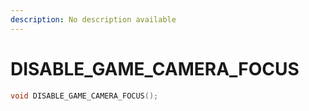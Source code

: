 ```yaml
---
description: No description available 
---
```


# DISABLE_GAME_CAMERA_FOCUS

```cpp
void DISABLE_GAME_CAMERA_FOCUS();
```